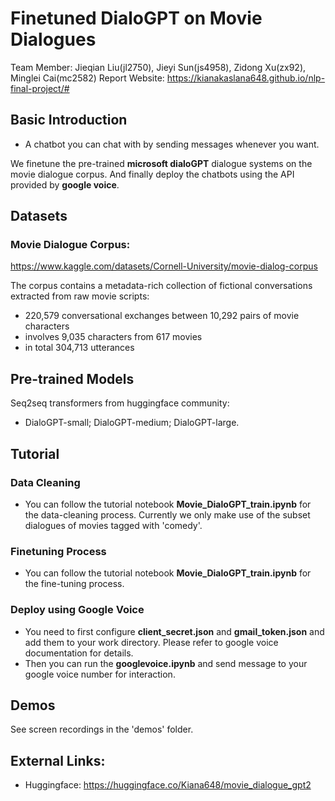 # Finetuned DialoGPT on Movie Dialogues
Team Member: Jieqian Liu(jl2750), Jieyi Sun(js4958), Zidong Xu(zx92), Minglei Cai(mc2582)
Report Website: https://kianakaslana648.github.io/nlp-final-project/#

## Basic Introduction
* A chatbot you can chat with by sending messages whenever you want.  

We finetune the pre-trained **microsoft dialoGPT** dialogue systems on the movie dialogue corpus. And finally deploy the chatbots using the API provided by **google voice**.

## Datasets
### Movie Dialogue Corpus:
https://www.kaggle.com/datasets/Cornell-University/movie-dialog-corpus

The corpus contains a metadata-rich collection of fictional conversations extracted from raw movie scripts:

* 220,579 conversational exchanges between 10,292 pairs of movie characters
* involves 9,035 characters from 617 movies
* in total 304,713 utterances

## Pre-trained Models
Seq2seq transformers from huggingface community:  
* DialoGPT-small; DialoGPT-medium; DialoGPT-large.

## Tutorial

### Data Cleaning
* You can follow the tutorial notebook **Movie_DialoGPT_train.ipynb** for the data-cleaning process. Currently we only make use of the subset dialogues of movies tagged with 'comedy'.

### Finetuning Process
* You can follow the tutorial notebook **Movie_DialoGPT_train.ipynb** for the fine-tuning process.

### Deploy using Google Voice
* You need to first configure **client_secret.json** and **gmail_token.json** and add them to your work directory. Please refer to google voice documentation for details.
* Then you can run the **googlevoice.ipynb** and send message to your google voice number for interaction.

## Demos
See screen recordings in the 'demos' folder.

## External Links:
* Huggingface: https://huggingface.co/Kiana648/movie_dialogue_gpt2
